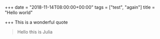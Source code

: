 +++
date = "2018-11-14T08:00:00+00:00"
tags = ["test", "again"]
title = "Hello world"

+++
This is a wonderful quote 

> Hello this is Julia